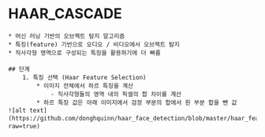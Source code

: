 # HAAR_CASCADE
    * 머신 러닝 기반의 오브젝트 탐지 알고리즘
    * 특징(feature) 기반으로 오디오 / 비디오에서 오브젝트 탐지
    * 직사각형 영역으로 구성되는 특징을 활용하기에 더 빠름

    ## 단계
        1. 특징 선택 (Haar Feature Selection)
            * 이미지 전체에서 하르 특징을 계산
                - 직사각형들의 영역 내의 픽셀의 합 차이를 계산
            * 하르 특징 값은 아래 이미지에서 검정 부분의 합에서 흰 부분 합을 뺀 값
    ![alt text](https://github.com/donghquinn/haar_face_detection/blob/master/haar_feature_rectangle.png?raw=true)